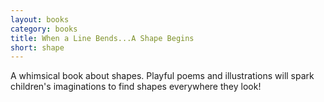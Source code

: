```yaml
---
layout: books
category: books
title: When a Line Bends...A Shape Begins
short: shape
---
```


A whimsical book about shapes. Playful poems and illustrations will spark children's imaginations to find shapes everywhere they look!